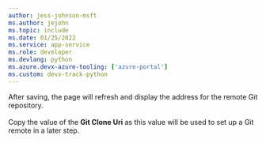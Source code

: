 ```yaml
---
author: jess-johnson-msft
ms.author: jejohn
ms.topic: include
ms.date: 01/25/2022
ms.service: app-service
ms.role: developer
ms.devlang: python
ms.azure.devx-azure-tooling: ['azure-portal']
ms.custom: devx-track-python
---
```


After saving, the page will refresh and display the address for the remote Git repository.
<br><br>
Copy the value of the **Git Clone Uri** as this value will be used to set up a Git remote in a later step.